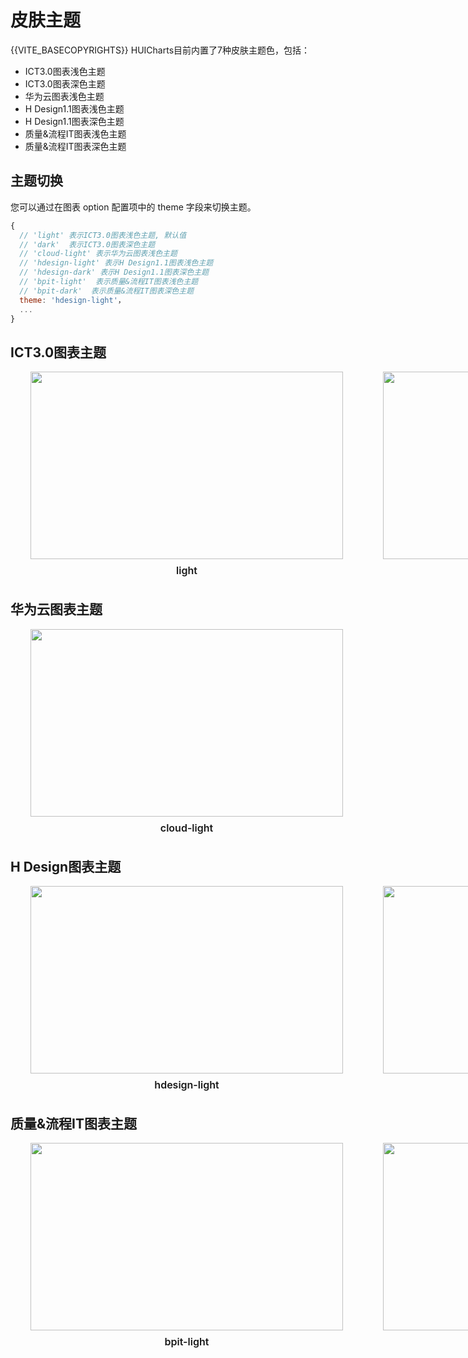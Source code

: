 # 皮肤主题

{{VITE_BASECOPYRIGHTS}} HUICharts目前内置了7种皮肤主题色，包括：
- ICT3.0图表浅色主题
- ICT3.0图表深色主题
- 华为云图表浅色主题
- H Design1.1图表浅色主题
- H Design1.1图表深色主题
- 质量&流程IT图表浅色主题
- 质量&流程IT图表深色主题

## 主题切换

您可以通过在图表 option 配置项中的 theme 字段来切换主题。
```jsx
{
  // 'light' 表示ICT3.0图表浅色主题, 默认值
  // 'dark'  表示ICT3.0图表深色主题
  // 'cloud-light' 表示华为云图表浅色主题
  // 'hdesign-light' 表示H Design1.1图表浅色主题
  // 'hdesign-dark' 表示H Design1.1图表深色主题
  // 'bpit-light'  表示质量&流程IT图表浅色主题
  // 'bpit-dark'  表示质量&流程IT图表深色主题
  theme: 'hdesign-light'，
  ...
}
```
## ICT3.0图表主题

<div class="color-demo-container">
    <div class="color-demo-item">
    <img  class="color-demo-img" src="{{VITE_BASEROUTER}}./image/md/themeColorDemoIctLight.png"/>
    <div class="color-demo-label">light</div>
    </div>
    <div class="color-demo-item">
    <img  class="color-demo-img" src="{{VITE_BASEROUTER}}./image/md/themeColorDemoIctDark.png"/>
    <div class="color-demo-label">dark</div>
    </div>
</div>

## 华为云图表主题

<div class="color-demo-container">
    <div class="color-demo-item">
    <img  class="color-demo-img" src="{{VITE_BASEROUTER}}./image/md/themeColorDemoCloudLight.png"/>
    <div class="color-demo-label">cloud-light</div>
    </div>
</div>

## H Design图表主题

<div class="color-demo-container">
    <div class="color-demo-item">
    <img  class="color-demo-img" src="{{VITE_BASEROUTER}}./image/md/themeColorDemoHdesignLight.png"/>
    <div class="color-demo-label">hdesign-light</div>
    </div>
    <div class="color-demo-item">
    <img  class="color-demo-img" src="{{VITE_BASEROUTER}}./image/md/themeColorDemoHdesignDark.png"/>
    <div class="color-demo-label">hdesign-dark</div>
    </div>
</div>

## 质量&流程IT图表主题

<div class="color-demo-container">
    <div class="color-demo-item">
    <img  class="color-demo-img" src="{{VITE_BASEROUTER}}./image/md/themeColorDemoHdesignLight.png"/>
    <div class="color-demo-label">bpit-light</div>
    </div>
    <div class="color-demo-item">
    <img  class="color-demo-img" src="{{VITE_BASEROUTER}}./image/md/themeColorDemoHdesignDark.png"/>
    <div class="color-demo-label">bpit-dark</div>
    </div>
</div>


<style>
.markdown-body ul li{
    font-size:14px;
    font-weight:bold;
    color: #191919;
}
.color-demo-container{
    padding:0 32px;
    display:flex;
    gap:64px;
    margin-bottom:36px;
}
.color-demo-item{
    display:flex;
    flex-direction:column;
    gap:8px;
}
.color-demo-img{
  width:500px;
  height:300px;
}
.color-demo-label{
    font-size:16px;
    font-weight:600;
    text-align:center;
    color:#191919
}
</style>
